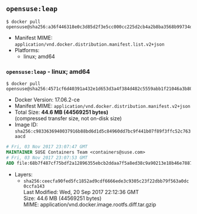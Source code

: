 ## `opensuse:leap`

```console
$ docker pull opensuse@sha256:a36f446318e0c3d85d2f3e5cc000cc225d2cb4a2b8ba3568b99734d91d8b3a21
```

-	Manifest MIME: `application/vnd.docker.distribution.manifest.list.v2+json`
-	Platforms:
	-	linux; amd64

### `opensuse:leap` - linux; amd64

```console
$ docker pull opensuse@sha256:4571cf6d40391a432e1d653d3a4f384d482c5559abb1f21046a3b803f1fd00bf
```

-	Docker Version: 17.06.2-ce
-	Manifest MIME: `application/vnd.docker.distribution.manifest.v2+json`
-	Total Size: **44.6 MB (44569251 bytes)**  
	(compressed transfer size, not on-disk size)
-	Image ID: `sha256:c9833636940037916b88bd6d1d5c84960dd7bc9f441b07f89f3ffc52c763aacd`

```dockerfile
# Fri, 03 Nov 2017 23:07:47 GMT
MAINTAINER SUSE Containers Team <containers@suse.com>
# Fri, 03 Nov 2017 23:07:53 GMT
ADD file:68b7f487cf75bdf2a12896355ebcb2ddaa7f5a8ed38c9a90213e18b46e788722 in / 
```

-	Layers:
	-	`sha256:ceecfa90fed5fc1852ad9cdf6666ede3c9305c23f22dbb79f563a0dc0ccfa143`  
		Last Modified: Wed, 20 Sep 2017 22:12:36 GMT  
		Size: 44.6 MB (44569251 bytes)  
		MIME: application/vnd.docker.image.rootfs.diff.tar.gzip
